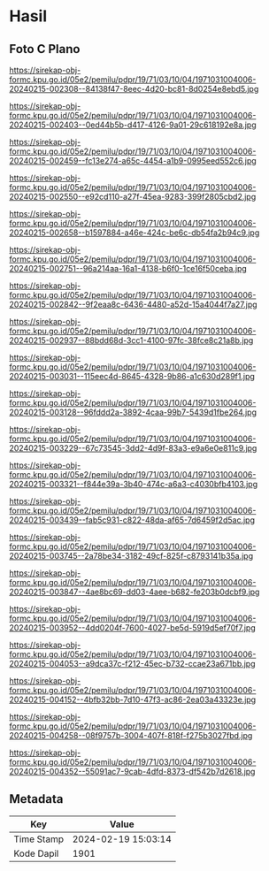 # Hasil

## Foto C Plano

https://sirekap-obj-formc.kpu.go.id/05e2/pemilu/pdpr/19/71/03/10/04/1971031004006-20240215-002308--84138f47-8eec-4d20-bc81-8d0254e8ebd5.jpg

https://sirekap-obj-formc.kpu.go.id/05e2/pemilu/pdpr/19/71/03/10/04/1971031004006-20240215-002403--0ed44b5b-d417-4126-9a01-29c618192e8a.jpg

https://sirekap-obj-formc.kpu.go.id/05e2/pemilu/pdpr/19/71/03/10/04/1971031004006-20240215-002459--fc13e274-a65c-4454-a1b9-0995eed552c6.jpg

https://sirekap-obj-formc.kpu.go.id/05e2/pemilu/pdpr/19/71/03/10/04/1971031004006-20240215-002550--e92cd110-a27f-45ea-9283-399f2805cbd2.jpg

https://sirekap-obj-formc.kpu.go.id/05e2/pemilu/pdpr/19/71/03/10/04/1971031004006-20240215-002658--b1597884-a46e-424c-be6c-db54fa2b94c9.jpg

https://sirekap-obj-formc.kpu.go.id/05e2/pemilu/pdpr/19/71/03/10/04/1971031004006-20240215-002751--96a214aa-16a1-4138-b6f0-1ce16f50ceba.jpg

https://sirekap-obj-formc.kpu.go.id/05e2/pemilu/pdpr/19/71/03/10/04/1971031004006-20240215-002842--9f2eaa8c-6436-4480-a52d-15a4044f7a27.jpg

https://sirekap-obj-formc.kpu.go.id/05e2/pemilu/pdpr/19/71/03/10/04/1971031004006-20240215-002937--88bdd68d-3cc1-4100-97fc-38fce8c21a8b.jpg

https://sirekap-obj-formc.kpu.go.id/05e2/pemilu/pdpr/19/71/03/10/04/1971031004006-20240215-003031--115eec4d-8645-4328-9b86-a1c630d289f1.jpg

https://sirekap-obj-formc.kpu.go.id/05e2/pemilu/pdpr/19/71/03/10/04/1971031004006-20240215-003128--96fddd2a-3892-4caa-99b7-5439d1fbe264.jpg

https://sirekap-obj-formc.kpu.go.id/05e2/pemilu/pdpr/19/71/03/10/04/1971031004006-20240215-003229--67c73545-3dd2-4d9f-83a3-e9a6e0e811c9.jpg

https://sirekap-obj-formc.kpu.go.id/05e2/pemilu/pdpr/19/71/03/10/04/1971031004006-20240215-003321--f844e39a-3b40-474c-a6a3-c4030bfb4103.jpg

https://sirekap-obj-formc.kpu.go.id/05e2/pemilu/pdpr/19/71/03/10/04/1971031004006-20240215-003439--fab5c931-c822-48da-af65-7d6459f2d5ac.jpg

https://sirekap-obj-formc.kpu.go.id/05e2/pemilu/pdpr/19/71/03/10/04/1971031004006-20240215-003745--2a78be34-3182-49cf-825f-c8793141b35a.jpg

https://sirekap-obj-formc.kpu.go.id/05e2/pemilu/pdpr/19/71/03/10/04/1971031004006-20240215-003847--4ae8bc69-dd03-4aee-b682-fe203b0dcbf9.jpg

https://sirekap-obj-formc.kpu.go.id/05e2/pemilu/pdpr/19/71/03/10/04/1971031004006-20240215-003952--4dd0204f-7600-4027-be5d-5919d5ef70f7.jpg

https://sirekap-obj-formc.kpu.go.id/05e2/pemilu/pdpr/19/71/03/10/04/1971031004006-20240215-004053--a9dca37c-f212-45ec-b732-ccae23a671bb.jpg

https://sirekap-obj-formc.kpu.go.id/05e2/pemilu/pdpr/19/71/03/10/04/1971031004006-20240215-004152--4bfb32bb-7d10-47f3-ac86-2ea03a43323e.jpg

https://sirekap-obj-formc.kpu.go.id/05e2/pemilu/pdpr/19/71/03/10/04/1971031004006-20240215-004258--08f9757b-3004-407f-818f-f275b3027fbd.jpg

https://sirekap-obj-formc.kpu.go.id/05e2/pemilu/pdpr/19/71/03/10/04/1971031004006-20240215-004352--55091ac7-9cab-4dfd-8373-df542b7d2618.jpg


## Metadata

| Key        | Value               |
| ---------- | ------------------- |
| Time Stamp | 2024-02-19 15:03:14 |
| Kode Dapil | 1901                |



